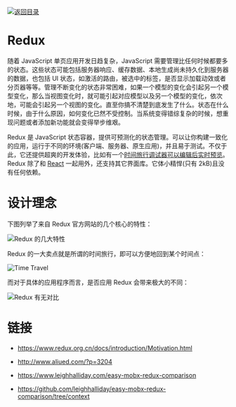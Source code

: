 [![返回目录](https://i.postimg.cc/50XLzC7C/image.png)](https://parg.co/UGZ)

# Redux

随着 JavaScript 单页应用开发日趋复杂，JavaScript 需要管理比任何时候都要多的状态。这些状态可能包括服务器响应、缓存数据、本地生成尚未持久化到服务器的数据，也包括 UI 状态，如激活的路由，被选中的标签，是否显示加载动效或者分页器等等。管理不断变化的状态非常困难，如果一个模型的变化会引起另一个模型变化，那么当视图变化时，就可能引起对应模型以及另一个模型的变化，依次地，可能会引起另一个视图的变化。直至你搞不清楚到底发生了什么。状态在什么时候，由于什么原因，如何变化已然不受控制。当系统变得错综复杂的时候，想重现问题或者添加新功能就会变得举步维艰。

Redux 是 JavaScript 状态容器，提供可预测化的状态管理。可以让你构建一致化的应用，运行于不同的环境(客户端、服务器、原生应用)，并且易于测试。不仅于此，它还提供超爽的开发体验，比如有一个[时间旅行调试器可以编辑后实时预览](https://github.com/gaearon/redux-devtools)。Redux 除了和 [React](https://facebook.github.io/react/) 一起用外，还支持其它界面库。它体小精悍(只有 2kB)且没有任何依赖。

# 设计理念

下图列举了来自 Redux 官方网站的几个核心的特性：

![Redux 的几大特性](https://s2.ax1x.com/2019/10/07/uWSmp6.png)

Redux 的一大卖点就是所谓的时间旅行，即可以方便地回到某个时间点：

![Time Travel](https://s2.ax1x.com/2019/10/26/KBdNwT.png)

而对于具体的应用程序而言，是否应用 Redux 会带来极大的不同：

![Redux 有无对比](https://s2.ax1x.com/2019/09/01/n9la5j.png)

# 链接

- https://www.redux.org.cn/docs/introduction/Motivation.html

- http://www.aliued.com/?p=3204

- https://www.leighhalliday.com/easy-mobx-redux-comparison

- https://github.com/leighhalliday/easy-mobx-redux-comparison/tree/context
